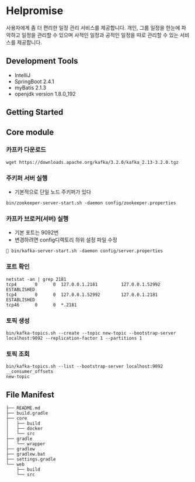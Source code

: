 # Helpromise
사용자에게 좀 더 편리한 일정 관리 서비스를 제공합니다. 개인, 그룹 일정을 한눈에 파악하고 일정을 관리할 수 있으며 사적인 일정과 공적인 일정을 따로 관리할 수 있는 서비스를 제공합니다.


## Development Tools

- IntelliJ
- SpringBoot 2.4.1
- myBatis 2.1.3
- openjdk version 1.8.0_192

## Getting Started


## Core module
### 카프카 다운로드
```
wget https://downloads.apache.org/kafka/3.2.0/kafka_2.13-3.2.0.tgz
```

### 주키퍼 서버 실행
- 기본적으로 단일 노드 주키퍼가 있다
```
bin/zookeeper-server-start.sh -daemon config/zookeeper.properties
```

### 카프카 브로커(서버) 실행
- 기본 포트는 9092번
- 변경하려면 config디렉토리 하위 설정 파일 수정
```
 bin/kafka-server-start.sh -daemon config/server.properties
```

### 포트 확인
```
netstat -an | grep 2181
tcp4       0      0  127.0.0.1.2181         127.0.0.1.52992        ESTABLISHED
tcp4       0      0  127.0.0.1.52992        127.0.0.1.2181         ESTABLISHED
tcp46      0      0  *.2181
```

### 토픽 생성
```
bin/kafka-topics.sh --create --topic new-topic --bootstrap-server localhost:9092 --replication-factor 1 --partitions 1
```

### 토픽 조회
```
bin/kafka-topics.sh --list --bootstrap-server localhost:9092
__consumer_offsets
new-topic
```






## File Manifest
```
├── README.md
├── build.gradle
├── core
│   ├── build
│   ├── docker
│   └── src
├── gradle
│   └── wrapper
├── gradlew
├── gradlew.bat
├── settings.gradle
└── web
    ├── build
    └── src

```